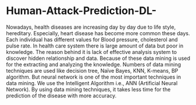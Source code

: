 # Human-Attack-Prediction-DL-
Nowadays, health diseases are increasing day by day due to life style, hereditary. Especially, heart disease has become more common these days. Each individual has different values for Blood pressure, cholesterol and pulse rate. In health care system there is large amount of data but poor in knowledge. The reason behind it is lack of effective analysis system to discover hidden relationship and data. Because of these data mining is used for the extracting and analyzing the knowledge. Numbers of data mining techniques are used like decision tree, Naïve Bayes, KNN, K-means, BP algorithm. But neural network is one of the most important techniques in data mining. We use the Intelligent Algorithm i.e., ANN (Artificial Neural Network). By using data mining techniques, it takes less time for the prediction of the disease with more accuracy.


